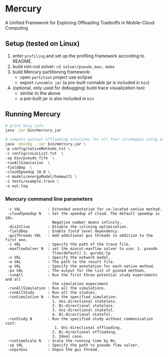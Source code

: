 # Mercury

A Unified Framework for Exploring Offloading Tradeoffs in Mobile-Cloud Computing


## Setup (tested on Linux)

1. enter `profiling` and set up the profiling framework according to README.
2. build min-cut solver: `cd solver/pseudo_max; make`
2. build Mercury partitioning framework: 
	- open `partition` project use eclipse 
	- export `runnable jar` (a pre-built runnable jar is included in `bin`)
3. (optional, only used for debugging) build trace visualization tool: 
	- similar to the above
	- a pre-built jar is also included in `bin`

## Running Mercury

```bash
# print help info
java -jar bin/mercury.jar

# compute optimal offloading solutions for all four strategies using an energy model
java -Xmx16g  -jar bin/mercury.jar \
-p config/nativeMethods.txt \
-c config/coLocList.txt  \
-sp bin/pseudo_fifo  \
-runAllSimulation  \
-fieldDep  \
-cloudSpeedup 10.0 \
-n models/energyModel/homewifi \
-i tests/example.trace \
-o out.log

```

### Mercury command line parameters

```
 -c VAL            : Extended annotation for co-located native method.
 -cloudSpeedup N   : Set the speedup of cloud. The default speedup is 10x.
                     Negative number means infinity.
 -disInline        : Disable the inlining optimization.
 -fieldDep         : Enable field level dependency.
 -guiThreads VAL   : Add additional gui threads in addition to the first one.
 -i VAL            : Specify the path of the trace file.
 -maxflowSolver N  : set the mincut-maxflow solver to use: 1. pseudo
                     flow(default) 2. gurobi:lp
 -n VAL            : Specify the network model.
 -o VAL            : The path to the result file.
 -p VAL            : Specify the annotation for each native method.
 -po VAL           : The output for the list of pinned methods.
 -runAll           : Run the first three potential study experiments and all
                     the simulation experiment
 -runAllSimulation : Run all the simulations.
 -runAllStudy      : Run all the studies.
 -runSimulation N  : Run the specified simulation:
                     1. Uni-directional stateless.
                     2. Bi-directional stateless.
                     3. Uni-directional stateful.
                     4. Bi-directional stateful.
 -runStudy N       : Run the specified study without communication cost:
                      1. Uni-directional offloading.
                     2. Bi-directional offloading.
                     3. Ideal case.
 -runtimeScale N   : Scale the running time by Nx.
 -sp VAL           : Specify the path to pseudo flow solver.
 -unpinGui         : Unpin the gui thread.
```
